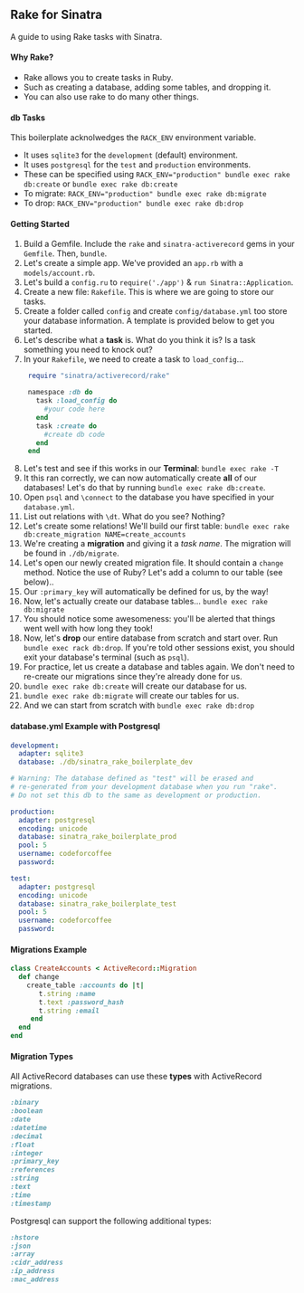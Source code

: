 ## Rake for Sinatra
A guide to using Rake tasks with Sinatra.

#### Why Rake?

* Rake allows you to create tasks in Ruby.
* Such as creating a database, adding some tables, and dropping it.
* You can also use rake to do many other things.

#### db Tasks

This boilerplate acknolwedges the `RACK_ENV` environment variable.
- It uses `sqlite3` for the `development` (default) environment.
- It uses `postgresql` for the `test` and `production` environments.
- These can be specified using `RACK_ENV="production" bundle exec rake db:create` or `bundle exec rake db:create`
- To migrate: `RACK_ENV="production" bundle exec rake db:migrate`
- To drop: `RACK_ENV="production" bundle exec rake db:drop`


#### Getting Started

1. Build a Gemfile. Include the `rake` and `sinatra-activerecord` gems in your `Gemfile`. Then, `bundle`.
2. Let's create a simple app. We've provided an `app.rb` with a `models/account.rb`.
3. Let's build a `config.ru` to `require('./app')` & `run Sinatra::Application`.
4. Create a new file: `Rakefile`. This is where we are going to store our tasks.
5. Create a folder called `config` and create `config/database.yml` too store your database information. A template is provided below to get you started.
6. Let's describe what a **task** is. What do you think it is? Is a task something you need to knock out?
7. In your `Rakefile`, we need to create a task to `load_config`...
   ```ruby
    require "sinatra/activerecord/rake"

    namespace :db do
      task :load_config do
        #your code here
      end
      task :create do
        #create db code
      end
    end
    ```
8. Let's test and see if this works in our **Terminal**: `bundle exec rake -T`
9. It this ran correctly, we can now automatically create **all** of our databases! Let's do that by running `bundle exec rake db:create`.
10. Open `psql` and `\connect` to the database you have specified in your `database.yml`.
11. List out relations with `\dt`. What do you see? Nothing?
12. Let's create some relations! We'll build our first table: `bundle exec rake db:create_migration NAME=create_accounts`
13. We're creating a **migration** and giving it a *task name*. The migration will be found in `./db/migrate`.
14. Let's open our newly created migration file. It should contain a `change` method. Notice the use of Ruby? Let's add a column to our table (see below)..
15. Our `:primary_key` will automatically be defined for us, by the way!
16. Now, let's actually create our database tables... `bundle exec rake db:migrate`
17. You should notice some awesomeness: you'll be alerted that things went well with how long they took!
18. Now, let's **drop** our entire database from scratch and start over. Run `bundle exec rack db:drop`. If you're told other sessions exist, you should exit your database's terminal (such as `psql`).
19. For practice, let us create a database and tables again. We don't need to re-create our migrations since they're already done for us.
20. `bundle exec rake db:create` will create our database for us.
21. `bundle exec rake db:migrate` will create our tables for us.
22. And we can start from scratch with `bundle exec rake db:drop`

#### database.yml Example with Postgresql

```yaml
development:
  adapter: sqlite3
  database: ./db/sinatra_rake_boilerplate_dev

# Warning: The database defined as "test" will be erased and
# re-generated from your development database when you run "rake".
# Do not set this db to the same as development or production.

production:
  adapter: postgresql
  encoding: unicode
  database: sinatra_rake_boilerplate_prod
  pool: 5
  username: codeforcoffee
  password:

test:
  adapter: postgresql
  encoding: unicode
  database: sinatra_rake_boilerplate_test
  pool: 5
  username: codeforcoffee
  password:
```

#### Migrations Example

```ruby
class CreateAccounts < ActiveRecord::Migration
  def change
    create_table :accounts do |t|
       t.string :name
       t.text :password_hash
       t.string :email
     end
  end
end
```

#### Migration Types

All ActiveRecord databases can use these **types** with ActiveRecord migrations.

```ruby
:binary
:boolean
:date
:datetime
:decimal
:float
:integer
:primary_key
:references
:string
:text
:time
:timestamp
```

Postgresql can support the following additional types:

```ruby
:hstore
:json
:array
:cidr_address
:ip_address
:mac_address
```
